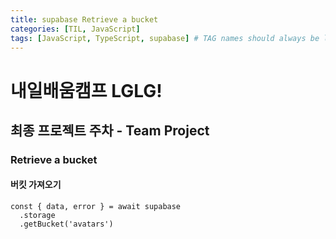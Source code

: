 ```yaml
---
title: supabase Retrieve a bucket
categories: [TIL, JavaScript]
tags: [JavaScript, TypeScript, supabase] # TAG names should always be lowercase
---
```


# 내일배움캠프 LGLG!

## 최종 프로젝트 주차 - Team Project

### Retrieve a bucket

#### 버킷 가져오기
```tsx
const { data, error } = await supabase
  .storage
  .getBucket('avatars')
```
